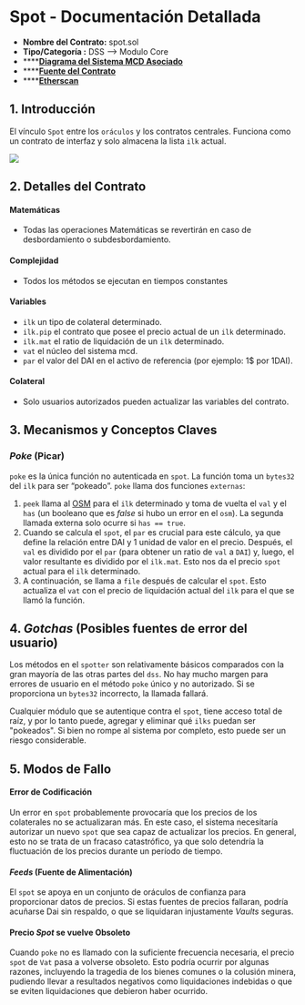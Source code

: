 # Spot - Documentación Detallada 

* **Nombre del Contrato:** spot.sol
* **Tipo/Categoría :** DSS —> Modulo Core
* ****[**Diagrama del Sistema MCD Asociado**](https://github.com/makerdao/dss/wiki)
* ****[**Fuente del Contrato**](https://github.com/makerdao/dss/blob/master/src/spot.sol)
* ****[**Etherscan** ](https://etherscan.io/address/0x65c79fcb50ca1594b025960e539ed7a9a6d434a3)

## 1. Introducción 

El vínculo `Spot` entre los `oráculos` y los contratos centrales. Funciona como un contrato de interfaz y solo almacena la lista `ilk` actual.

![](https://github.com/makerdao/mcd-docs-content/blob/master/.gitbook/assets/Screen%20Shot%202019-11-17%20at%202.26.39%20PM.png?raw=true)

## 2. Detalles del Contrato

#### **Matemáticas**

* Todas las operaciones Matemáticas se revertirán en caso de desbordamiento o subdesbordamiento. 

#### **Complejidad**

* Todos los métodos se ejecutan en tiempos constantes  

#### **Variables**

* `ilk` un tipo de colateral determinado.
* `ilk.pip` el contrato que posee el precio actual de un `ilk` determinado.
* `ilk.mat` el ratio de liquidación de un `ilk` determinado.
* `vat` el núcleo del sistema mcd.
* `par` el valor del DAI en el activo de referencia (por ejemplo: 1$ por 1DAI).

#### **Colateral**

* Solo usuarios autorizados pueden actualizar las variables del contrato.

## 3. Mecanismos y Conceptos Claves

### _Poke_ (Picar)

`poke` es la única función no autenticada en `spot`. La función toma un `bytes32` del `ilk` para ser “pokeado”. `poke` llama dos funciones `externas`:
1. `peek` llama al [OSM](https://docs.makerdao.com/smart-contract-modules/oracle-module/oracle-security-module-osm-detailed-documentation) para el `ilk` determinado y toma de vuelta el `val` y el `has` (un booleano que es _false_ si hubo un error en el `osm`). La segunda llamada externa solo ocurre si `has == true`.
2. Cuando se calcula el `spot`, el `par` es crucial para este cálculo, ya que define la relación entre DAI y 1 unidad de valor en el precio. Después, el `val` es dividido por el `par` (para obtener un ratio de `val` a `DAI`) y, luego, el valor resultante es dividido por el `ilk.mat`. Esto nos da el precio `spot` actual para el `ilk` determinado. 
3. A continuación, se llama a `file` después de calcular el `spot`. Esto actualiza el `vat` con el precio de liquidación actual del `ilk` para el que se llamó la función. 

## 4. _Gotchas_ (Posibles fuentes de error del usuario)

Los métodos en el `spotter` son relativamente básicos comparados con la gran mayoría de las otras partes del `dss`. No hay mucho margen para errores de usuario en el método `poke` único y no autorizado. Si se proporciona un `bytes32` incorrecto, la llamada fallará.

Cualquier módulo que se autentique contra el `spot`, tiene acceso total de raíz, y por lo tanto puede, agregar y eliminar qué `ilks` puedan ser "pokeados". Si bien no rompe al sistema por completo, esto puede ser un riesgo considerable.  

## 5. Modos de Fallo

#### **Error de Codificación**

Un error en `spot` probablemente provocaría que los precios de los colaterales no se actualizaran más. En este caso, el sistema necesitaría autorizar un nuevo `spot` que sea capaz de actualizar los precios. En general, esto no se trata de un fracaso catastrófico, ya que solo detendría la fluctuación de los precios durante un período de tiempo.

#### **_Feeds_ (Fuente de Alimentación)**

El `spot` se apoya en un conjunto de oráculos de confianza para proporcionar datos de precios. Si estas fuentes de precios fallaran, podría acuñarse Dai sin respaldo, o que se liquidaran injustamente _Vaults_ seguras. 

#### **Precio _Spot_ se vuelve Obsoleto**

Cuando `poke` no es llamado con la suficiente frecuencia necesaria, el precio `spot` de `Vat` pasa a volverse obsoleto. Esto podría ocurrir por algunas razones, incluyendo la tragedia de los bienes comunes o la colusión minera, pudiendo llevar a resultados negativos como liquidaciones indebidas o que se eviten liquidaciones que debieron haber ocurrido.  